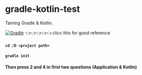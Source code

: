 # gradle-kotlin-test
Taming Gradle &amp; Kotlin.

[![Gradle](https://img.shields.io/badge/-Gradle-%2302303A?style=for-the-badge&logo=gradle&logoColor=white)](https://docs.gradle.org/current/samples/sample_building_kotlin_applications.html)
👈👈👈👈👈 clicc this for good reference

#### `cd /D <project path>`

#### `gradle init`

#### Then press 2 and 4 in first two questions (Application & Kotlin)
